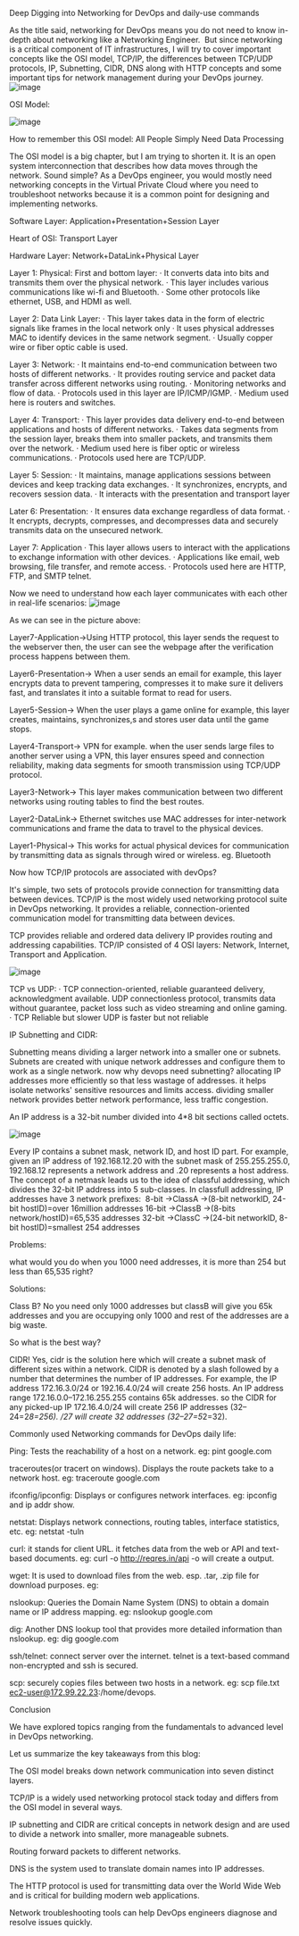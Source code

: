 Deep Digging into Networking for DevOps and daily-use commands

As the title said, networking for DevOps means you do not need to know in-depth about networking like a Networking Engineer. 
But since networking is a critical component of IT infrastructures, I will try to cover important concepts like the OSI model, TCP/IP, the differences between TCP/UDP protocols, IP, Subnetting, CIDR, DNS along with HTTP concepts and some important tips for network management during your DevOps journey.
![image](https://github.com/user-attachments/assets/fd86ef1f-4c47-43a5-9bb9-46870d1e9644)


OSI Model:

![image](https://github.com/user-attachments/assets/c5a893bf-e212-426b-b2e8-a703732b5ec0)

How to remember this OSI model: All People Simply Need Data Processing 

The OSI model is a big chapter, but I am trying to shorten it. It is an open system interconnection that describes how data moves through the network. 
Sound simple? 
As a DevOps engineer, you would mostly need networking concepts in the Virtual Private Cloud where you need to troubleshoot networks because it is a common point for designing and implementing networks.

Software Layer: Application+Presentation+Session Layer

Heart of OSI: Transport Layer

Hardware Layer: Network+DataLink+Physical Layer

Layer 1: Physical: First and bottom layer:
· It converts data into bits and transmits them over the physical network.
· This layer includes various communications like wi-fi and Bluetooth.
· Some other protocols like ethernet, USB, and HDMI as well.

Layer 2: Data Link Layer:
· This layer takes data in the form of electric signals like frames in the local network only
· It uses physical addresses MAC to identify devices in the same network segment.
· Usually copper wire or fiber optic cable is used.

Layer 3: Network:
· It maintains end-to-end communication between two hosts of different networks.
· It provides routing service and packet data transfer across different networks using routing.
· Monitoring networks and flow of data.
· Protocols used in this layer are IP/ICMP/IGMP.
· Medium used here is routers and switches.

Layer 4: Transport:
· This layer provides data delivery end-to-end between applications and hosts of different networks.
· Takes data segments from the session layer, breaks them into smaller packets, and transmits them over the network.
· Medium used here is fiber optic or wireless communications.
· Protocols used here are TCP/UDP.

Layer 5: Session:
· It maintains, manage applications sessions between devices and keep tracking data exchanges.
· It synchronizes, encrypts, and recovers session data.
· It interacts with the presentation and transport layer

Later 6: Presentation:
· It ensures data exchange regardless of data format.
· It encrypts, decrypts, compresses, and decompresses data and securely transmits data on the unsecured network.

Layer 7: Application
· This layer allows users to interact with the applications to exchange information with other devices.
· Applications like email, web browsing, file transfer, and remote access.
· Protocols used here are HTTP, FTP, and SMTP telnet.

Now we need to understand how each layer communicates with each other in real-life scenarios:
![image](https://github.com/user-attachments/assets/d7d09234-0fbe-45a3-9cae-417f6d7e9c16)

As we can see in the picture above:

Layer7-Application->Using HTTP protocol, this layer sends the request to the webserver then, the user can see the webpage after the verification process happens between them.

Layer6-Presentation-> When a user sends an email for example, this layer encrypts data to prevent tampering, compresses it to make sure it delivers fast, and translates it into a suitable format to read for users.

Layer5-Session-> When the user plays a game online for example, this layer creates, maintains, synchronizes,s and stores user data until the game stops.

Layer4-Transport-> VPN for example. when the user sends large files to another server using a VPN, this layer ensures speed and connection reliability, making data segments for smooth transmission using TCP/UDP protocol.

Layer3-Network-> This layer makes communication between two different networks using routing tables to find the best routes.

Layer2-DataLink-> Ethernet switches use MAC addresses for inter-network communications and frame the data to travel to the physical devices.

Layer1-Physical-> This works for actual physical devices for communication by transmitting data as signals through wired or wireless. eg. Bluetooth

Now how TCP/IP protocols are associated with devOps?

It's simple, two sets of protocols provide connection for transmitting data between devices.
TCP/IP is the most widely used networking protocol suite in DevOps networking. It provides a reliable, connection-oriented communication model for transmitting data between devices.

TCP provides reliable and ordered data delivery
IP provides routing and addressing capabilities.
TCP/IP consisted of 4 OSI layers:
Network, Internet, Transport and Application.

![image](https://github.com/user-attachments/assets/47eea0de-998e-48f0-85ef-b157d8fcd12e)


TCP vs UDP:
· TCP connection-oriented, reliable guaranteed delivery, acknowledgment available.
UDP connectionless protocol, transmits data without guarantee, packet loss such as video streaming and online gaming.
· TCP Reliable but slower
UDP is faster but not reliable

IP Subnetting and CIDR:

Subnetting means dividing a larger network into a smaller one or subnets. Subnets are created with unique network addresses and configure them to work as a single network.
now why devops need subnetting?
allocating IP addresses more efficiently so that less wastage of addresses.
it helps isolate networks' sensitive resources and limits access.
dividing smaller network provides better network performance, less traffic congestion.

An IP address is a 32-bit number divided into 4*8 bit sections called octets.

![image](https://github.com/user-attachments/assets/dbe5ea15-7427-4d43-89e2-04d1ded02f33)


Every IP contains a subnet mask, network ID, and host ID part. For example, given an IP address of 192.168.12.20 with the subnet mask of 255.255.255.0, 192.168.12 represents a network address and .20 represents a host address. The concept of a netmask leads us to the idea of classful addressing, which divides the 32-bit IP address into 5 sub-classes.
In classfull addressing, IP addresses have 3 network prefixes: 
8-bit →ClassA →(8-bit networkID, 24-bit hostID)=over 16million addresses
16-bit →ClassB →(8-bits network/hostID)=65,535 addresses
32-bit →ClassC →(24-bit networkID, 8-bit hostID)=smallest 254 addresses

Problems:

what would you do when you 1000 need addresses, it is more than 254 but less than 65,535 right?

Solutions:

Class B? No you need only 1000 addresses but classB will give you 65k addresses and you are occupying only 1000 and rest of the addresses are a big waste.

So what is the best way?

CIDR! Yes, cidr is the solution here which will create a subnet mask of different sizes within a network.
CIDR is denoted by a slash followed by a number that determines the number of IP addresses.
For example, the IP address 172.16.3.0/24 or 192.16.4.0/24 will create 256 hosts. An IP address range 172.16.0.0–172.16.255.255 contains 65k addresses. so the CIDR for any picked-up IP 172.16.4.0/24 will create 256 IP addresses (32–24=2*8=256). /27 will create 32 addresses (32–27=5*2=32).


Commonly used Networking commands for DevOps daily life:


Ping: Tests the reachability of a host on a network. eg: pint google.com

traceroutes(or tracert on windows). Displays the route packets take to a network host. eg: traceroute google.com

ifconfig/ipconfig: Displays or configures network interfaces. eg: ipconfig and ip addr show.

netstat: Displays network connections, routing tables, interface statistics, etc. eg: netstat -tuln

curl: it stands for client URL. it fetches data from the web or API and text-based documents. eg: curl -o  http://reqres.in/api -o will create a output.

wget: It is used to download files from the web. esp. .tar, .zip file for download purposes. eg: 

nslookup: Queries the Domain Name System (DNS) to obtain a domain name or IP address mapping. eg: nslookup google.com

dig: Another DNS lookup tool that provides more detailed information than nslookup. eg: dig google.com

ssh/telnet: connect server over the internet. telnet is a text-based command non-encrypted and ssh is secured. 

scp: securely copies files between two hosts in a network. eg: scp file.txt ec2-user@172.99.22.23:/home/devops.


Conclusion


We have explored topics ranging from the fundamentals to advanced level in DevOps networking.

Let us summarize the key takeaways from this blog:

The OSI model breaks down network communication into seven distinct layers.

TCP/IP is a widely used networking protocol stack today and differs from the OSI model in several ways.

IP subnetting and CIDR are critical concepts in network design and are used to divide a network into smaller, more manageable subnets.

Routing forward packets to different networks.

DNS is the system used to translate domain names into IP addresses.

The HTTP protocol is used for transmitting data over the World Wide Web and is critical for building modern web applications.

Network troubleshooting tools can help DevOps engineers diagnose and resolve issues quickly.
